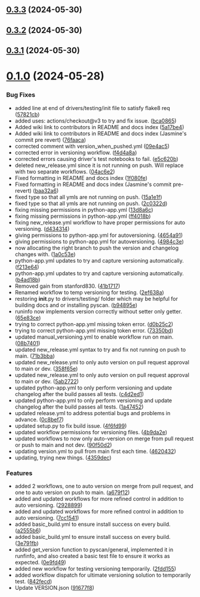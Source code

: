## [0.3.3](https://github.com/AMCOIndustries/pyscan/compare/v0.3.2...v0.3.3) (2024-05-30)



## [0.3.2](https://github.com/AMCOIndustries/pyscan/compare/v0.3.1...v0.3.2) (2024-05-30)



## [0.3.1](https://github.com/AMCOIndustries/pyscan/compare/v0.1.0...v0.3.1) (2024-05-30)



# [0.1.0](https://github.com/AMCOIndustries/pyscan/compare/b4ad18b3c1e805d6a3ecbdddddb5a55a0fcd1502...v0.1.0) (2024-05-28)


### Bug Fixes

* added line at end of drivers/testing/init file to satisfy flake8 req ([57821cb](https://github.com/AMCOIndustries/pyscan/commit/57821cb008084b9c8d6b7526ce914bc1051f4548))
* added uses: actions/checkout@v3 to try and fix issue. ([bca0865](https://github.com/AMCOIndustries/pyscan/commit/bca0865fda6a132745c477e950577d355dacc813))
* Added wiki link to contributors in README and docs index ([5a17be4](https://github.com/AMCOIndustries/pyscan/commit/5a17be4b768d106ea8d162cfb42776e769dc5b8a))
* Added wiki link to contributors in README and docs index (Jasmine's commit pre revert) ([76faaca](https://github.com/AMCOIndustries/pyscan/commit/76faaca2843ce90eb5bc99dc00f050591a438167))
* corrected comment with version_when_pushed.yml ([09e4ac5](https://github.com/AMCOIndustries/pyscan/commit/09e4ac5573ad5053dac942420e7616d81b60890a))
* corrected error in versioning workflow. ([f4d4a8a](https://github.com/AMCOIndustries/pyscan/commit/f4d4a8ab7b360c0e406c4b4befdfc8393ba6a1a3))
* corrected errors causing driver's test notebooks to fail. ([e5c620b](https://github.com/AMCOIndustries/pyscan/commit/e5c620bc103877766dd03780de6ea4c3c98a67fd))
* deleted new_release.yml since it is not running on push. Will replace with two separate workflows. ([04ac6e2](https://github.com/AMCOIndustries/pyscan/commit/04ac6e206311d02cdaf03200014a8e2150baee0c))
* Fixed formatting in README and docs index ([1f080fe](https://github.com/AMCOIndustries/pyscan/commit/1f080fecc8d43346b50a917e7defb340417dad02))
* Fixed formatting in README and docs index (Jasmine's commit pre-revert) ([baa32a6](https://github.com/AMCOIndustries/pyscan/commit/baa32a663b1c7744a48488b58709d4c220d5f9a0))
* fixed type so that all ymls are not running on push. ([15a1e1f](https://github.com/AMCOIndustries/pyscan/commit/15a1e1f12a2c24819fe41af311ad1ad48c8345f4))
* fixed type so that all ymls are not running on push. ([2c0322d](https://github.com/AMCOIndustries/pyscan/commit/2c0322d19171a37ca1cc827f03771e8c51b6f15a))
* fixing missing permissions in python-app.yml ([13d8a6c](https://github.com/AMCOIndustries/pyscan/commit/13d8a6cfc7bc2d00e6b147876e527f37bc028125))
* fixing missing permissions in python-app.yml ([ff4018b](https://github.com/AMCOIndustries/pyscan/commit/ff4018bb059f422445164bf1472cc1b84b143337))
* fixing new_release.yml workflow to have proper permissions for auto versioning. ([d434314](https://github.com/AMCOIndustries/pyscan/commit/d434314c2df54acb8c34a9f33f14ae141b67e025))
* giving permissions to python-app.yml for autoversioning. ([4654a91](https://github.com/AMCOIndustries/pyscan/commit/4654a914d1ebe254e410ae4764e1fd7ab716c590))
* giving permissions to python-app.yml for autoversioning. ([4984c3e](https://github.com/AMCOIndustries/pyscan/commit/4984c3ec6b5c558b445f4024542ef5a848104e75))
* now allocating the right branch to push the version and changelog changes with. ([1a0c53e](https://github.com/AMCOIndustries/pyscan/commit/1a0c53e77390859490c735921c08dd30ba3242f5))
* python-app.yml updates to try and capture versioning automatically. ([f213e64](https://github.com/AMCOIndustries/pyscan/commit/f213e6468da3208f7a9c06ed4fee84d6b5c3a32a))
* python-app.yml updates to try and capture versioning automatically. ([b4ad18b](https://github.com/AMCOIndustries/pyscan/commit/b4ad18b3c1e805d6a3ecbdddddb5a55a0fcd1502))
* Removed gain from stanford830. ([41b1717](https://github.com/AMCOIndustries/pyscan/commit/41b171743170a912ad814b2aae0d2e5941f1579d))
* Renamed workflow to temp versioning for testing. ([2ef638a](https://github.com/AMCOIndustries/pyscan/commit/2ef638a9d29726419412bb4e49b3ea6d635668d2))
* restoring __init__.py to drivers/testing/ folder which may be helpful for building docs and or installing pyscan. ([b94895e](https://github.com/AMCOIndustries/pyscan/commit/b94895e4e26925d91240215cf59a1468e5d709c1))
* runinfo now implements version correctly without setter only getter. ([65e83ce](https://github.com/AMCOIndustries/pyscan/commit/65e83ce4f650fbae5935a724bd58f6fae003bc00))
* trying to correct python-app.yml missing token error. ([d0b25c2](https://github.com/AMCOIndustries/pyscan/commit/d0b25c2f08026dadb4ad83ebb7665c95fba42fec))
* trying to correct python-app.yml missing token error. ([73350bd](https://github.com/AMCOIndustries/pyscan/commit/73350bdf3caaadb0b10c74d074d591e6ed5c5d55))
* updated manual_versioning.yml to enable workflow run on main. ([08b7401](https://github.com/AMCOIndustries/pyscan/commit/08b7401ebd8f5d0eab1fbff399bb746474fdd0d4))
* updated new_release.yml syntax to try and fix not running on push to main. ([71b3bba](https://github.com/AMCOIndustries/pyscan/commit/71b3bba9ce1c0395e8469294e62a0d1831dcbc1d))
* updated new_release.yml to only auto version on pull request approval to main or dev. ([358f65e](https://github.com/AMCOIndustries/pyscan/commit/358f65e5ec0b875595bbf5a6d14fabe35c3195b4))
* updated new_release.yml to only auto version on pull request approval to main or dev. ([5ab2722](https://github.com/AMCOIndustries/pyscan/commit/5ab272271bf833f013105c837aff3d096b5a661e))
* updated python-app.yml to only perform versioning and update changelog after the build passes all tests. ([c4d2ed1](https://github.com/AMCOIndustries/pyscan/commit/c4d2ed16852f347957b4e800d7364b869d763fbd))
* updated python-app.yml to only perform versioning and update changelog after the build passes all tests. ([1a47452](https://github.com/AMCOIndustries/pyscan/commit/1a47452e0e73a32f0e5a83dac3cf27ef1b442ac0))
* updated release.yml to address potential bugs and problems in advance. ([0c8bef7](https://github.com/AMCOIndustries/pyscan/commit/0c8bef778e0c8a5fe66434278c9f950b74a98eaf))
* updated setup.py to fix build issue. ([4f6fd99](https://github.com/AMCOIndustries/pyscan/commit/4f6fd99417ed22be9a73ee48fe93e71efbd97d35))
* updated workflow permissions for versioning files. ([4b9da2e](https://github.com/AMCOIndustries/pyscan/commit/4b9da2efae19774653529ef348ea2786e17c600c))
* updated workflows to now only auto-version on merge from pull request or push to main and not dev. ([90f50d2](https://github.com/AMCOIndustries/pyscan/commit/90f50d2b464f9b3358e6679e134ba305bf8de2e4))
* updating version.yml to pull from main first each time. ([4620432](https://github.com/AMCOIndustries/pyscan/commit/4620432b024afc234551df58d3088fb238f0c6fd))
* updating, trying new things. ([4359dec](https://github.com/AMCOIndustries/pyscan/commit/4359decff896c42ab3fabed3c19c2c31aca3f61b))


### Features

* added 2 workflows, one to auto version on merge from pull request, and one to auto version on push to main. ([a679f12](https://github.com/AMCOIndustries/pyscan/commit/a679f12b3051824ca0f4d4fa9a9c31a359ad3848))
* added and updated workflows for more refined control in addition to auto versioning. ([2928899](https://github.com/AMCOIndustries/pyscan/commit/2928899afe7c27579183ad53c5340ebe6cb168bb))
* added and updated workflows for more refined control in addition to auto versioning. ([7cc1541](https://github.com/AMCOIndustries/pyscan/commit/7cc1541e6c4357a21bfad7198a8a151affa2dbff))
* added basic_build.yml to ensure install success on every build. ([a2555b6](https://github.com/AMCOIndustries/pyscan/commit/a2555b6ab5d2fc4415cb49f3a3be082a0afcf6de))
* added basic_build.yml to ensure install success on every build. ([3e791fb](https://github.com/AMCOIndustries/pyscan/commit/3e791fb93146d5d0e16c1a269d6feb80fac142eb))
* added get_version function to pyscan/general, implemented it in runfinfo, and also created a basic test file to ensure it works as expected. ([0e9fd49](https://github.com/AMCOIndustries/pyscan/commit/0e9fd49e3720c392368e9efa44c1a6f9d7ba85f8))
* added new workflow for testing versioning temporarily. ([2fdd155](https://github.com/AMCOIndustries/pyscan/commit/2fdd155d3eb90dff372467fe025b7ffdd08852d8))
* added workflow dispatch for ultimate versioning solution to temporarily test. ([842fecd](https://github.com/AMCOIndustries/pyscan/commit/842fecd446a443cfdcc023d95ccd1e8260b8c361))
* Update VERSION.json ([91677f8](https://github.com/AMCOIndustries/pyscan/commit/91677f8d0f51821dfdea19d9941ca2f275a11914))



